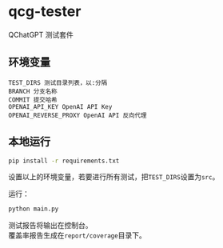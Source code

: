 # qcg-tester
QChatGPT 测试套件

## 环境变量

```
TEST_DIRS 测试目录列表，以:分隔
BRANCH 分支名称
COMMIT 提交哈希
OPENAI_API_KEY OpenAI API Key
OPENAI_REVERSE_PROXY OpenAI API 反向代理
```

## 本地运行

```bash
pip install -r requirements.txt
```

设置以上的环境变量，若要进行所有测试，把`TEST_DIRS`设置为`src`。

运行：

```bash
python main.py
```

测试报告将输出在控制台。  
覆盖率报告生成在`report/coverage`目录下。
